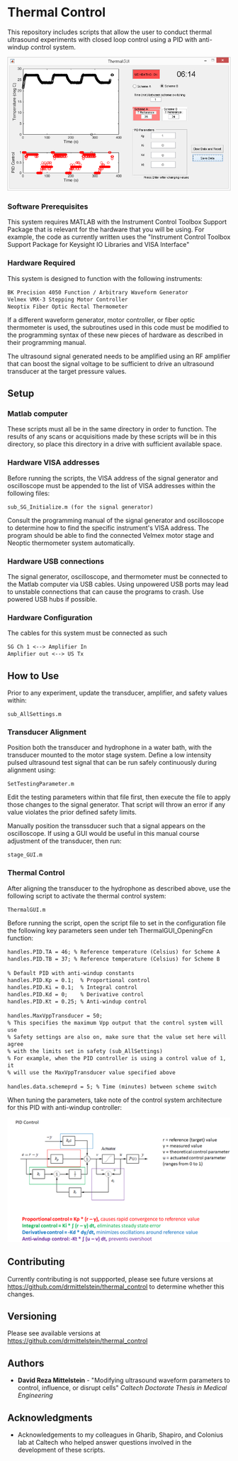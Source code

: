 # Thermal Control

This repository includes scripts that allow the user to conduct thermal ultrasound experiments with closed loop control using a PID with anti-windup control system.

![Demo photo](/images/PID_control.png)

### Software Prerequisites

This system requires MATLAB with the Instrument Control Toolbox Support Package that is relevant for the hardware that you will be using.  For example, the code as currently written uses the "Instrument Control Toolbox Support Package for Keysight IO Libraries and VISA Interface"

### Hardware Required

This system is designed to function with the following instruments:

```
BK Precision 4050 Function / Arbitrary Waveform Generator
Velmex VMX-3 Stepping Motor Controller
Neoptix Fiber Optic Rectal Thermometer
```

If a different waveform generator, motor controller, or fiber optic thermometer is used, the subroutines used in this code must be modified to the programming syntax of these new pieces of hardware as described in their programming manual.

The ultrasound signal generated needs to be amplified using an RF amplifier that can boost the signal voltage to be sufficient to drive an ultrasound transducer at the target pressure values.

## Setup

### Matlab computer

These scripts must all be in the same directory in order to function.  The results of any scans or acquisitions made by these scripts will be in this directory, so place this directory in a drive with sufficient available space.

### Hardware VISA addresses

Before running the scripts, the VISA address of the signal generator and oscilloscope  must be appended to the list of VISA addresses within the following files:

```
sub_SG_Initialize.m (for the signal generator)
```

Consult the programming manual of the signal generator and oscilloscope to determine how to find the specific instrument's VISA address.  The program should be able to find the connected Velmex motor stage and Neoptic thermometer system automatically. 

### Hardware USB connections

The signal generator, oscilloscope, and thermometer must be connected to the Matlab computer via USB cables.  Using unpowered USB ports may lead to unstable connections that can cause the programs to crash.  Use powered USB hubs if possible.

### Hardware Configuration

The cables for this system must be connected as such

```
SG Ch 1 <--> Amplifier In
Amplifier out <--> US Tx
```

## How to Use

Prior to any experiment, update the transducer, amplifier, and safety values within:

```
sub_AllSettings.m
```

### Transducer Alignment

Position both the transducer and hydrophone in a water bath, with the transducer mounted to the motor stage system.  Define a low intensity pulsed ultrasound test signal that can be run safely continuously during alignment using:

```
SetTestingParameter.m
```

Edit the testing parameters within that file first, then execute the file to apply those changes to the signal generator.  That script will throw an error if any value violates the prior defined safety limits.

Manually position the transsducer such that a signal appears on the oscilloscope.  If using a GUI would be useful in this manual course adjustment of the transducer, then run:

```
stage_GUI.m
```


### Thermal Control

After aligning the transducer to the hydrophone as described above, use the following script to activate the thermal control system:
```
ThermalGUI.m
```
Before running the script, open the script file to set in the configuration file the following key parameters seen under teh ThermalGUI_OpeningFcn function:
```
handles.PID.TA = 46; % Reference temperature (Celsius) for Scheme A
handles.PID.TB = 37; % Reference temperature (Celsius) for Scheme B

% Default PID with anti-windup constants
handles.PID.Kp = 0.1;  % Proportional control
handles.PID.Ki = 0.1;  % Integral control
handles.PID.Kd = 0;    % Derivative control
handles.PID.Kt = 0.25; % Anti-windup control

handles.MaxVppTransducer = 50;
% This specifies the maximum Vpp output that the control system will use
% Safety settings are also on, make sure that the value set here will agree
% with the limits set in safety (sub_AllSettings)
% For example, when the PID controller is using a control value of 1, it
% will use the MaxVppTransducer value specified above

handles.data.schemeprd = 5; % Time (minutes) between scheme switch
```

When tuning the parameters, take note of the control system architecture for this PID with anti-windup controller:

![Architecture](/images/PID_parameters.png)

## Contributing

Currently contributing is not suppported, please see future versions at https://github.com/drmittelstein/thermal_control to determine whether this changes.

## Versioning
Please see available versions at https://github.com/drmittelstein/thermal_control

## Authors

* **David Reza Mittelstein** - "Modifying ultrasound waveform parameters to control, influence, or disrupt cells" *Caltech Doctorate Thesis in Medical Engineering*

## Acknowledgments

* Acknowledgements to my colleagues in Gharib, Shapiro, and Colonius lab at Caltech who helped answer questions involved in the development of these scripts.
